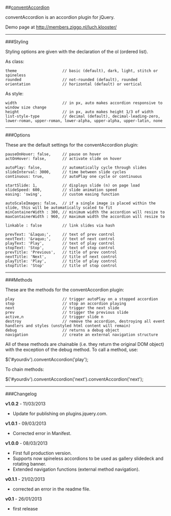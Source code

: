 ##[conventAccordion](http://members.ziggo.nl/luch.klooster/)

conventAccordion is an accordion plugin for jQuery.

Demo page at http://members.ziggo.nl/luch.klooster/

***
###Styling

Styling options are given with the declaration of the ol (ordered list).

As class:

	theme					 // basic (default), dark, light, stitch or spineless
	rounded					 // not-rounded (default), rounded
	orientation				 // horizontal (default) or vertical
	
As style:

	width					 // in px, auto makes accordion responsive to window size change
	height					 // in px, auto makes height 1/3 of width
	list-style-type			 // decimal (default), decimal-leading-zero, lower-roman, upper-roman, lower-alpha, upper-alpha, upper-latin, none

***
###Options

These are the default settings for the conventAccordion plugin:

	pauseOnHover: false,	 // pause on hover
	actOnHover: false,		 // activate slide on hover
	
	autoPlay: false,		 // automatically cycle through slides
	slideInterval: 3000,	 // time between slide cycles
	continuous: true,		 // autoPlay one cycle or continuous
	
	startSlide: 1,			 // displays slide (n) on page load
	slideSpeed: 600,		 // slide animation speed
	easing: 'swing', 		 // custom easing function
	
	autoScaleImages: false,	 // if a single image is placed within the slide, this will be automatically scaled to fit
	minContainerWidth : 300, // minimum width the accordion will resize to
	maxContainerWidth : 960, // maximum width the accordion will resize to
	
	linkable : false         // link slides via hash			

	prevText: '&laquo;',	 // text of prev control
	nextText: '&raquo;',	 // text of next control
	playText: 'Play',		 // text of play control		 
	stopText: 'Stop',		 // text of stop control		
	prevTitle: 'Previous',	 // title of prev control
	nextTitle: 'Next',		 // title of next control
	playTitle: 'Play',		 // title of play control
	stopTitle: 'Stop'		 // title of stop control

***
###Methods

These are the methods for the conventAccordion plugin:

	play		 			 // trigger autoPlay on a stopped accordion
	stop					 // stop an accordion playing
	next					 // trigger the next slide
	prev				 	 // trigger the previous slide
	active,n				 // trigger slide n
	destroy					 // remove the accordion, destroying all event handlers and styles (unstyled html content will remain)
	debug					 // returns a debug object
	navigation				 // create an external navigation structure
	
All of these methods are chainable (i.e. they return the original DOM object) with the exception of the debug method.  To call a method, use:

$('#yourdiv').conventAccordion('play');

To chain methods:

$('#yourdiv').conventAccordion('next').conventAccordion('next');

***
###Changelog

**v1.0.2** - 11/03/2013

 -  Update for publishing on plugins.jquery.com.

**v1.0.1** - 09/03/2013

 -  Corrected error in Manifest.

**v1.0.0** - 08/03/2013

 -  First full production version.
 -  Supports now spineless accordions to be used as gallery slidedeck and rotating banner.
 -	Extended navigation functions (external method navigation).

**v0.1.1** - 21/02/2013

 - corrected an error in the readme file.

**v0.1** - 26/01/2013

 - first release
